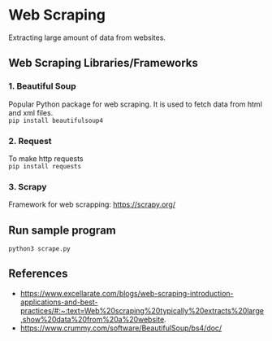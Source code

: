 # Web Scraping
Extracting large amount of data from websites.

## Web Scraping Libraries/Frameworks
### 1. Beautiful Soup
Popular Python package for web scraping. It is used to fetch data from html and xml files.  
`pip install beautifulsoup4`

### 2. Request
To make http requests  
`pip install requests`

### 3. Scrapy
Framework for web scrapping: https://scrapy.org/ 

## Run sample program
`python3 scrape.py`

## References
* https://www.excellarate.com/blogs/web-scraping-introduction-applications-and-best-practices/#:~:text=Web%20scraping%20typically%20extracts%20large,show%20data%20from%20a%20website.
* https://www.crummy.com/software/BeautifulSoup/bs4/doc/ 